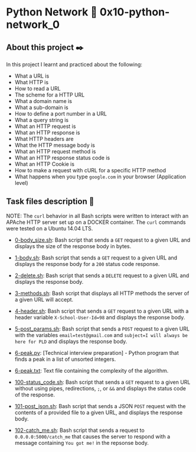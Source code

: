 # Python Network :page_with_curl: 0x10-python-network_0

## About this project :black_nib:

In this project I learnt and practiced about the following:

* What a URL is
* What HTTP is
* How to read a URL
* The scheme for a HTTP URL
* What a domain name is
* What a sub-domain is
* How to define a port number in a URL
* What a query string is
* What an HTTP request is
* What an HTTP response is
* What HTTP headers are
* What the HTTP message body is
* What an HTTP request method is
* What an HTTP response status code is
* What an HTTP Cookie is
* How to make a request with cURL for a specific HTTP method
* What happens when you type `google.com` in your browser (Application level)

## Task files description :card_index:

NOTE: The `curl` behavior in all Bash scripts were written to interact with an APAche HTTP
server set up on a DOCKER container. The `curl` commands were tested on a Ubuntu 14.04 LTS.

* [0-body_size.sh](./0-body_size.sh): Bash script that sends a `GET` request to
  a given URL and displays the size of the response body in bytes.

* [1-body.sh](./1-body.sh): Bash script that sends a `GET` request to a given
  URL and displays the response body for a `200` status code response.

* [2-delete.sh](./2-delete.sh): Bash script that sends a `DELETE` request to
  a given URL and displays the response body.

* [3-methods.sh](./3-methods.sh): Bash script that displays all HTTP methods
  the server of a given URL will accept.

* [4-header.sh](./4-header.sh): Bash script that sends a `GET` request to a
  given URL with a header variable `X-School-User-Id=98` and displays
  the response body.

* [5-post_params.sh](./5-post_params.sh): Bash script that sends a `POST`
  request to a given URL with the variables `email=test@gmail.com` and
  `subject=I will always be here for PLD` and displays the response body.

* [6-peak.py](./6-peak.py): [Technical interview preparation] - Python
  program that finds a peak in a list of unsorted integers.
* [6-peak.txt](./6-peak.txt): Text file containing the complexity of the
  algorithm.

* [100-status_code.sh](./100-status_code.sh): Bash script that sends a `GET`
  request to a given URL without using pipes, redirections, `;`, or `&&` and
  displays the status code of the response.

* [101-post_json.sh](./101-post_json.sh): Bash script that sends a JSON `POST`
  request with the contents of a provided file to a given URL, and displays the
  response body.

* [102-catch_me.sh](./102-catch_me.sh): Bash script that sends a request to
  `0.0.0.0:5000/catch_me` that causes the server to respond with a message
  containing `You got me!` in the repsonse body.
